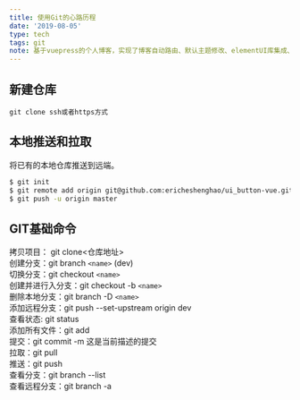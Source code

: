 ```yaml
---
title: 使用Git的心路历程
date: '2019-08-05'
type: tech
tags: git
note: 基于vuepress的个人博客，实现了博客自动路由、默认主题修改、elementUI库集成、mp3背景播放、标签墙、评论功能
---
```



## 新建仓库
```  
git clone ssh或者https方式
```
## 本地推送和拉取
将已有的本地仓库推送到远端。
``` bash
$ git init
$ git remote add origin git@github.com:ericheshenghao/ui_button-vue.git
$ git push -u origin master
```
## GIT基础命令
拷贝项目： git clone<仓库地址>  
创建分支：git branch `<name>` (dev)  
切换分支：git checkout `<name>`  
创建并进行入分支：git checkout -b `<name>`  
删除本地分支：git branch -D `<name>`  
添加远程分支：git push --set-upstream origin dev  
查看状态: git status  
添加所有文件：git add  
提交：git commit -m 这是当前描述的提交  
拉取：git pull  
推送：git push  
查看分支：git branch --list  
查看远程分支：git branch -a  


